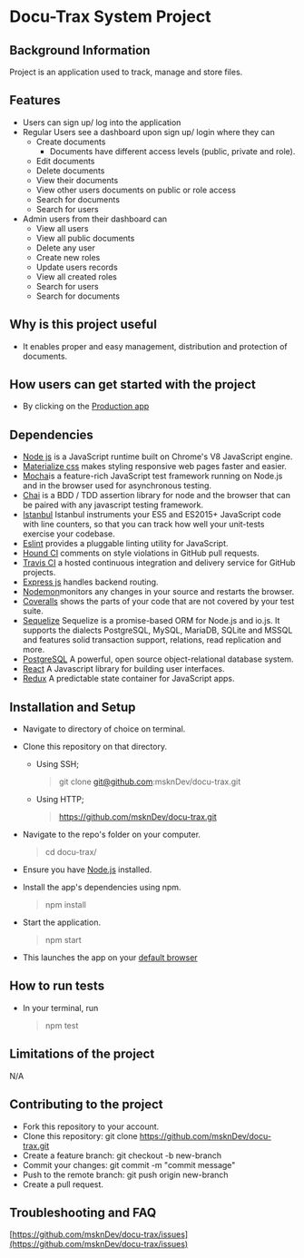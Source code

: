 
# Docu-Trax System Project
## Background Information
Project is an application used to track, manage and store files.
## Features

* Users can sign up/ log into the application
* Regular Users see a dashboard upon sign up/ login where they can
  * Create documents
    * Documents have different access levels (public, private and role).
  * Edit documents
  * Delete documents
  * View their documents
  * View other users documents on public or role access
  * Search for documents
  * Search for users
* Admin users from their dashboard can
  * View all users
  * View all public documents
  * Delete any user
  * Create new roles
  * Update users records
  * View all created roles
  * Search for users
  * Search for documents

## Why is this project useful

* It enables proper and easy management, distribution and protection of documents.

## How users can get started with the project

- By clicking on the [Production app](https://doc-trax-staging.herokuapp.com/app/)

## Dependencies

- [Node js](https://nodejs.org/en/) is a JavaScript runtime built on Chrome's V8 JavaScript engine.
- [Materialize css](http://materializecss.com/) makes styling responsive web pages faster and easier.
- [Mocha](https://mochajs.org/)is a feature-rich JavaScript test framework running on Node.js and in the browser used for asynchronous testing.
- [Chai](https://chaijs.com/) is a BDD / TDD assertion library for node and the browser that can be paired with any javascript testing framework.
- [Istanbul](https://istanbul.js.org/) Istanbul instruments your ES5 and ES2015+ JavaScript code with line counters, so that you can track how well your unit-tests exercise your codebase.
- [Eslint](http://eslint.org/) provides a pluggable linting utility for JavaScript.
- [Hound CI](https://houndci.com/) comments on style violations in GitHub pull requests.
- [Travis CI](https://travis-ci.org/) a hosted continuous integration and delivery service for GitHub projects.
- [Express js](http://expressjs.com/) handles backend routing.
- [Nodemon](https://nodemon.io/)monitors any changes in your source and restarts the browser.
- [Coveralls](https://coveralls.io/) shows the parts of your code that are not covered by your test suite.
- [Sequelize](http://docs.sequelizejs.com/) Sequelize is a promise-based ORM for Node.js and io.js. It supports the dialects PostgreSQL, MySQL, MariaDB, SQLite and MSSQL and features solid transaction support, relations, read replication and more.
- [PostgreSQL](https://www.postgresql.org/) A powerful, open source object-relational database system.
- [React](https://facebook.github.io/react/) A Javascript library for building user interfaces.
- [Redux](http://redux.js.org/) A predictable state container for JavaScript apps.


## Installation and Setup

- Navigate to directory of choice on terminal.
- Clone this repository on that directory.

   - Using SSH;

     > git clone git@github.com:msknDev/docu-trax.git
   - Using HTTP;

     > https://github.com/msknDev/docu-trax.git
- Navigate  to the repo's folder on your computer.

     > cd docu-trax/

- Ensure you have [Node.js](https://nodejs.org/en/) installed.
- Install the app's dependencies using npm.

     > npm install

- Start the application.

     > npm start

- This launches the app on your [default browser](http://localhost:5050/app/)

## How to run tests

- In your terminal, run
   > npm test


## Limitations of the project
  N/A

## Contributing to the project

* Fork this repository to your account.
* Clone this repository: git clone https://github.com/msknDev/docu-trax.git
* Create a feature branch: git checkout -b new-branch
* Commit your changes: git commit -m "commit message"
* Push to the remote branch: git push origin new-branch
* Create a pull request.

## Troubleshooting and FAQ

[https://github.com/msknDev/docu-trax/issues](https://github.com/msknDev/docu-trax/issues)
